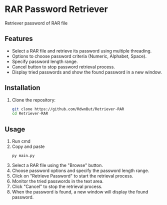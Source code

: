 # RAR Password Retriever
Retriever password of RAR file

## Features

- Select a RAR file and retrieve its password using multiple threading.
- Options to choose password criteria (Numeric, Alphabet, Space).
- Specify password length range.
- Cancel button to stop password retrieval process.
- Display tried passwords and show the found password in a new window.

## Installation

1. Clone the repository:

   ```bash
   git clone https://github.com/RdwnBut/Retriever-RAR
   cd Retriever-RAR
## Usage

1. Run cmd
2. Copy and paste
    ```bash
    py main.py
3. Select a RAR file using the "Browse" button.
4. Choose password options and specify the password length range.
5. Click on "Retrieve Password" to start the retrieval process.
6. Monitor the tried passwords in the text area.
5. Click "Cancel" to stop the retrieval process.
6. When the password is found, a new window will display the found password.
